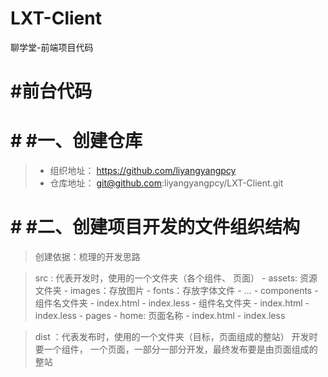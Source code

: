# LXT-Client
聊学堂-前端项目代码
# #前台代码
# # #一、创建仓库
> - 组织地址： https://github.com/liyangyangpcy
> - 仓库地址： git@github.com:liyangyangpcy/LXT-Client.git
# # #二、创建项目开发的文件组织结构
> 创建依据：梳理的开发思路

> src : 代表开发时，使用的一个文件夹（各个组件、 页面）
    - assets: 资源文件夹
        - images：存放图片
        - fonts：存放字体文件
        - ...
    - components
        - 组件名文件夹
            - index.html
            - index.less
        - 组件名文件夹
            - index.html
            - index.less
    - pages
        - home: 页面名称
            - index.html
            - index.less

> dist ：代表发布时，使用的一个文件夹（目标，页面组成的整站）
> 开发时要一个组件， 一个页面，一部分一部分开发，最终发布要是由页面组成的整站



